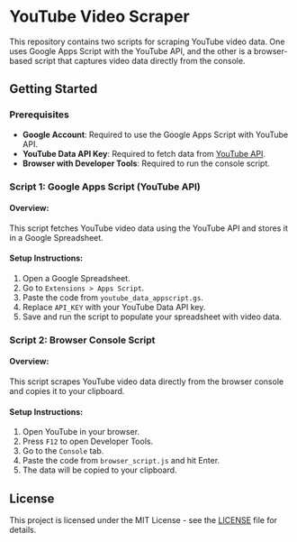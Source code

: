 # YouTube Video Scraper

This repository contains two scripts for scraping YouTube video data. One uses Google Apps Script with the YouTube API, and the other is a browser-based script that captures video data directly from the console.

## Getting Started

### Prerequisites
- **Google Account**: Required to use the Google Apps Script with YouTube API.
- **YouTube Data API Key**: Required to fetch data from [YouTube API](https://console.developers.google.com/).
- **Browser with Developer Tools**: Required to run the console script.

### Script 1: Google Apps Script (YouTube API)

#### Overview:
This script fetches YouTube video data using the YouTube API and stores it in a Google Spreadsheet.

#### Setup Instructions:
1. Open a Google Spreadsheet.
2. Go to `Extensions > Apps Script`.
3. Paste the code from `youtube_data_appscript.gs`.
4. Replace `API_KEY` with your YouTube Data API key.
5. Save and run the script to populate your spreadsheet with video data.

### Script 2: Browser Console Script

#### Overview:
This script scrapes YouTube video data directly from the browser console and copies it to your clipboard.

#### Setup Instructions:
1. Open YouTube in your browser.
2. Press `F12` to open Developer Tools.
3. Go to the `Console` tab.
4. Paste the code from `browser_script.js` and hit Enter.
5. The data will be copied to your clipboard.

## License
This project is licensed under the MIT License - see the [LICENSE](LICENSE) file for details.
